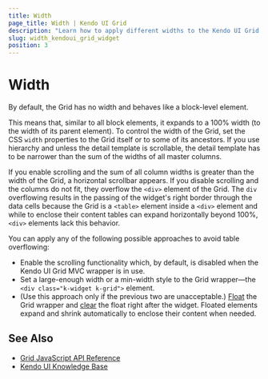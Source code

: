 ```yaml
---
title: Width
page_title: Width | Kendo UI Grid
description: "Learn how to apply different widths to the Kendo UI Grid for jQuery."
slug: width_kendoui_grid_widget
position: 3
---
```


# Width

By default, the Grid has no width and behaves like a block-level element.

This means that, similar to all block elements, it expands to a 100% width (to the width of its parent element). To control the width of the Grid, set the CSS `width` properties to the Grid itself or to some of its ancestors. If you use hierarchy and unless the detail template is scrollable, the detail template has to be narrower than the sum of the widths of all master columns.

If you enable scrolling and the sum of all column widths is greater than the width of the Grid, a horizontal scrollbar appears. If you disable scrolling and the columns do not fit, they overflow the `<div>` element of the Grid. The `div` overflowing results in the passing of the widget's right border through the data cells because the Grid is a `<table>` element inside a `<div>` element and while to enclose their content tables can expand horizontally beyond 100%, `<div>` elements lack this behavior.

You can apply any of the following possible approaches to avoid table overflowing:

* Enable the scrolling functionality which, by default, is disabled when the Kendo UI Grid MVC wrapper is in use.
* Set a large-enough width or a min-width style to the Grid wrapper&mdash;the `<div class="k-widget k-grid">` element.
* (Use this approach only if the previous two are unacceptable.) [Float](https://developer.mozilla.org/en-US/docs/Web/CSS/float) the Grid wrapper and [clear](https://developer.mozilla.org/en-US/docs/Web/CSS/clear) the float right after the widget. Floated elements expand and shrink automatically to enclose their content when needed. 

## See Also

* [Grid JavaScript API Reference](/api/javascript/ui/grid)
* [Kendo UI Knowledge Base](/knowledge-base)
